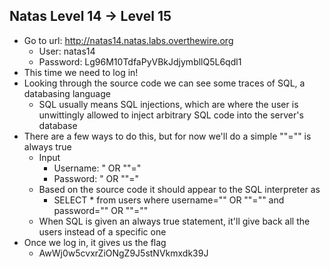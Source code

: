 ## Natas Level 14 → Level 15
- Go to url: http://natas14.natas.labs.overthewire.org
    - User: natas14
    - Password: Lg96M10TdfaPyVBkJdjymbllQ5L6qdl1
- This time we need to log in!
- Looking through the source code we can see some traces of SQL, a databasing language
    - SQL usually means SQL injections, which are where the user is unwittingly allowed to inject arbitrary SQL code into the server's database
- There are a few ways to do this, but for now we'll do a simple ""="" is always true
    - Input
        - Username: " OR ""="
        - Password: " OR ""="
    - Based on the source code it should appear to the SQL interpreter as 
        - SELECT * from users where username="" OR ""="" and password="" OR ""=""
    - When SQL is given an always true statement, it'll give back all the users instead of a specific one
- Once we log in, it gives us the flag
    - AwWj0w5cvxrZiONgZ9J5stNVkmxdk39J